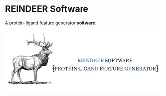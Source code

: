 # REINDEER Software
A protein-ligand feature generator **software**.

![Logo](https://github.com/miladrayka/reindeer_software/blob/main/logo/Logo.png)
